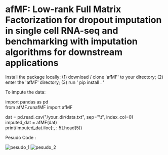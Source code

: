 # afMF: Low-rank Full Matrix Factorization for dropout imputation in single cell RNA-seq and benchmarking with imputation algorithms for downstream applications 
Install the package locally: (1) download / clone 'afMF' to your directory; (2) enter the 'afMF' directory; (3) run ' pip install . '  <br />
  
To impute the data: <br />
  
import pandas as pd  
from afMF.runafMF import afMF  
  
dat = pd.read_csv("/your_dir/data.txt", sep="\t", index_col=0)  
imputed_dat = afMF(dat)  
print(imputed_dat.iloc[:, : 5].head(5))

Pesudo Code : 

![pesudo_1](https://github.com/user-attachments/assets/afcd39fc-15b5-4d55-984f-410fa322a878)
![pesudo_2](https://github.com/user-attachments/assets/7ff1af88-3486-48bf-a967-e2fb8bf735ba)
